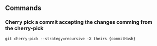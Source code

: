 ## Commands

### Cherry pick a commit accepting the changes comming from the cherry-pick
```git cherry-pick --strategy=recursive -X theirs {commitHash}```

